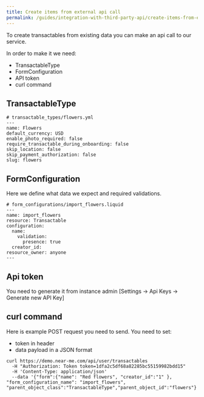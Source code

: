 ```yaml
---
title: Create items from external api call
permalink: /guides/integration-with-third-party-api/create-items-from-external-api-call/
---
```


To create transactables from existing data you can make an api call to our service.

In order to make it we need:

* TransactableType
* FormConfiguration
* API token
* curl command

## TransactableType

```
# transactable_types/flowers.yml
---
name: Flowers
default_currency: USD
enable_photo_required: false
require_transactable_during_onboarding: false
skip_location: false
skip_payment_authorization: false
slug: flowers
```

## FormConfiguration

Here we define what data we expect and required validations.

```
# form_configurations/import_flowers.liquid
---
name: import_flowers
resource: Transactable
configuration:
  name:
    validation:
      presence: true
  creator_id:
resource_owner: anyone
---
```

## Api token

You need to generate it from instance admin [Settings -> Api Keys -> Generate new API Key]

## curl command

Here is example POST request you need to send. You need to set:

* token in header
* data payload in a JSON format

```
curl https://demo.near-me.com/api/user/transactables
  -H "Authorization: Token token=1dfa2c5df68a82285bc55159982bdd15"
  -H 'Content-Type: application/json'
  --data '{"form":{"name": "Red flowers", "creator_id":"1" }, "form_configuration_name": "import_flowers", "parent_object_class":"TransactableType","parent_object_id":"flowers"}'
```
